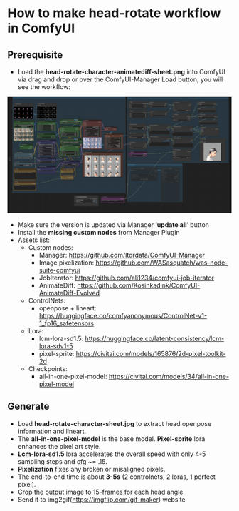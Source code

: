 # How to make head-rotate workflow in ComfyUI

## Prerequisite

* Load the **head-rotate-character-animatediff-sheet.png** into ComfyUI via drag and drop or over the ComfyUI-Manager Load button, you will see the workflow: 


![](./head-rotate-character-animatediff-sheet.png)


* Make sure the version is updated via Manager ‘**update all**’ button
* Install the **missing custom nodes** from Manager Plugin 
* Assets list:
    * Custom nodes:
        * Manager: https://github.com/ltdrdata/ComfyUI-Manager
        * Image pixelization: https://github.com/WASasquatch/was-node-suite-comfyui
        * JobIterator: https://github.com/ali1234/comfyui-job-iterator
        * AnimateDiff: https://github.com/Kosinkadink/ComfyUI-AnimateDiff-Evolved
    * ControlNets:
        * openpose + lineart: https://huggingface.co/comfyanonymous/ControlNet-v1-1_fp16_safetensors
    * Lora:
        * lcm-lora-sd1.5: https://huggingface.co/latent-consistency/lcm-lora-sdv1-5
        * pixel-sprite: https://civitai.com/models/165876/2d-pixel-toolkit-2d 
    * Checkpoints:
        * all-in-one-pixel-model: https://civitai.com/models/34/all-in-one-pixel-model 

## Generate

* Load **head-rotate-character-sheet.jpg** to extract head openpose information and lineart. 
* The **all-in-one-pixel-model** is the base model. **Pixel-sprite** lora enhances the pixel art style. 
* **Lcm-lora-sd1.5** lora accelerates the overall speed with only 4-5 sampling steps and cfg ~= .15.
* **Pixelization** fixes any broken or misaligned pixels. 
* The end-to-end time is about **3-5s** (2 controlnets, 2 loras, 1 perfect pixel).
* Crop the output image to 15-frames for each head angle
* Send it to img2gif(https://imgflip.com/gif-maker) website


